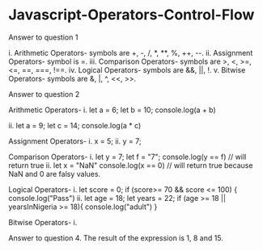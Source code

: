 # Javascript-Operators-Control-Flow

 Answer to question 1

i. Arithmetic Operators- symbols are +, -, /, *, **, %, ++, --.
ii. Assignment Operators- symbol is =.
iii. Comparison Operators- symbols are >, <, >=, <=, ==, ===, !==.
iv. Logical Operators- symbols are &&, ||, !.
v. Bitwise Operators- symbols are &, |, ^, <<, >>.

 Answer to question 2

Arithmetic Operators- i. let a = 6; let b = 10; console.log(a + b)

ii. let a = 9; let c = 14; console.log(a * c)

Assignment Operators- i. x = 5; ii. y = 7;

Comparison Operators- i. let y = 7; let f = "7"; console.log(y == f) // will return true ii. let x = "NaN" console.log(x == 0) // will return true because NaN and 0 are falsy values.

Logical Operators- i. let score = 0; if (score>= 70 && score <= 100) { console.log("Pass")
ii. let age = 18; let years = 22; if (age >= 18 || yearsInNigeria >= 18){ console.log("adult") }

Bitwise Operators- i.

Answer to question 4. 
The result of the expression is 1, 8 and 15.
